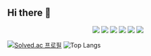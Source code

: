 ## Hi there 👋
<p align="center">
    <img src = "https://img.shields.io/badge/C++-00599C.svg?&style=flat&logo=Cplusplus&logoColor=White">
    <img src = "https://img.shields.io/badge/C%23-A566FF?style=flat&logo=csharp&logoColor=white">
    <img src = "https://img.shields.io/badge/JAVA-007396?style=flat&logo=OpenJDK&logoColor=white">
    <img src = "https://img.shields.io/badge/Unity-000000.svg?style=flat&logo=unity">
    <img src = "https://img.shields.io/badge/Discord-5865F2.svg?style=flat&logo=Discord&logoColor=white">
    <img src = "https://img.shields.io/badge/Oracle-FF0000?style=flat&logo=oracle&logoColor=white">
</p>
 
[![Solved.ac 프로필](http://mazassumnida.wtf/api/v2/generate_badge?boj=sh010510)](https://solved.ac/sh010510)
![Top Langs](https://github-readme-stats.vercel.app/api/top-langs/?username=swatper&layout=compact&theme=tokyonight)
<!--![Sang Hyeon's GitHub stats](https://github-readme-stats.vercel.app/api?username=swatper&show_icons=true&theme=tokyonight)-->
<!--[![mazandi profile](http://mazandi.herokuapp.com/api?handle=sh010510&theme=dark)](https://solved.ac/sh010510)-->

<!--
**swatper/swatper** is a ✨ _special_ ✨ repository because its `README.md` (this file) appears on your GitHub profile.

Here are some ideas to get you started:

- 🔭 I’m currently working on ...
- 🌱 I’m currently learning ...
- 👯 I’m looking to collaborate on ...
- 🤔 I’m looking for help with ...
- 💬 Ask me about ...
- 📫 How to reach me: ...
- 😄 Pronouns: ...
- ⚡ Fun fact: ...
-->

